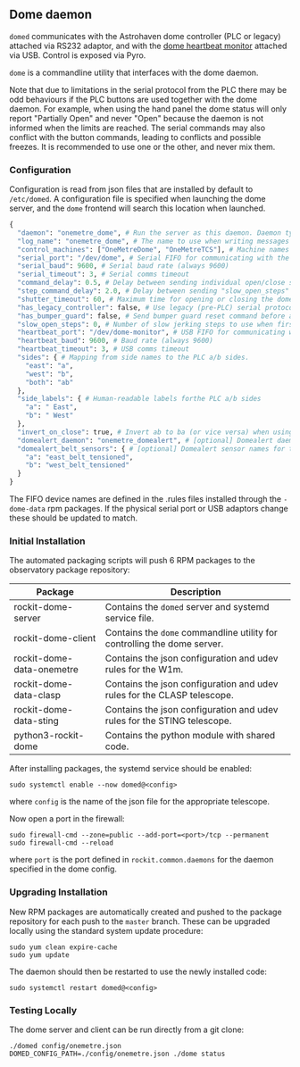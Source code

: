 ## Dome daemon

`domed` communicates with the Astrohaven dome controller (PLC or legacy) attached via RS232 adaptor, and with the [dome heartbeat monitor](https://github.com/rockit-astro/dome-heartbeat-monitor) attached via USB.  Control is exposed via Pyro.

`dome` is a commandline utility that interfaces with the dome daemon.

Note that due to limitations in the serial protocol from the PLC there may be odd behaviours if the PLC buttons are used together with the dome daemon.
For example, when using the hand panel the dome status will only report "Partially Open" and never "Open" because the daemon is not informed when the limits are reached.
The serial commands may also conflict with the button commands, leading to conflicts and possible freezes. It is recommended to use one or the other, and never mix them.

### Configuration

Configuration is read from json files that are installed by default to `/etc/domed`.
A configuration file is specified when launching the dome server, and the `dome` frontend will search this location when launched.

```python
{
  "daemon": "onemetre_dome", # Run the server as this daemon. Daemon types are registered in `rockit.common.daemons`.
  "log_name": "onemetre_dome", # The name to use when writing messages to the observatory log.
  "control_machines": ["OneMetreDome", "OneMetreTCS"], # Machine names that are allowed to control (rather than just query) state. Machine names are registered in `rockit.common.IP`.
  "serial_port": "/dev/dome", # Serial FIFO for communicating with the dome PLC
  "serial_baud": 9600, # Serial baud rate (always 9600)
  "serial_timeout": 3, # Serial comms timeout
  "command_delay": 0.5, # Delay between sending individual open/close steps
  "step_command_delay": 2.0, # Delay between sending "slow_open_steps" 
  "shutter_timeout": 60, # Maximum time for opening or closing the dome
  "has_legacy_controller": false, # Use legacy (pre-PLC) serial protocol
  "has_bumper_guard": false, # Send bumper guard reset command before attempting to move the shutters
  "slow_open_steps": 0, # Number of slow jerking steps to use when first opening, to reduce belt slack on the 5 shutter domes
  "heartbeat_port": "/dev/dome-monitor", # USB FIFO for communicating with the dome heartbeat monitor
  "heartbeat_baud": 9600, # Baud rate (always 9600)
  "heartbeat_timeout": 3, # USB comms timeout
  "sides": { # Mapping from side names to the PLC a/b sides.
    "east": "a",
    "west": "b",
    "both": "ab"
  },
  "side_labels": { # Human-readable labels forthe PLC a/b sides
    "a": " East",
    "b": " West"
  },
  "invert_on_close": true, # Invert ab to ba (or vice versa) when using a "close both" command
  "domealert_daemon": "onemetre_domealert", # [optional] Domealert daemon to check belt tension when opening
  "domealert_belt_sensors": { # [optional] Domealert sensor names for the belt tension on each side
    "a": "east_belt_tensioned",
    "b": "west_belt_tensioned"
  }
}
```

The FIFO device names are defined in the .rules files installed through the `-dome-data` rpm packages.
If the physical serial port or USB adaptors change these should be updated to match.

### Initial Installation

The automated packaging scripts will push 6 RPM packages to the observatory package repository:

| Package                   | Description                                                               |
|---------------------------|---------------------------------------------------------------------------|
| rockit-dome-server        | Contains the `domed` server and systemd service file.                     |
| rockit-dome-client        | Contains the `dome` commandline utility for controlling the dome server.  |
| rockit-dome-data-onemetre | Contains the json configuration and udev rules for the W1m.               |
| rockit-dome-data-clasp    | Contains the json configuration and udev rules for the CLASP telescope.   |
| rockit-dome-data-sting    | Contains the json configuration and udev rules for the STING telescope.   |
| python3-rockit-dome       | Contains the python module with shared code.                              |

After installing packages, the systemd service should be enabled:

```
sudo systemctl enable --now domed@<config>
```

where `config` is the name of the json file for the appropriate telescope.

Now open a port in the firewall:
```
sudo firewall-cmd --zone=public --add-port=<port>/tcp --permanent
sudo firewall-cmd --reload
```
where `port` is the port defined in `rockit.common.daemons` for the daemon specified in the dome config.

### Upgrading Installation

New RPM packages are automatically created and pushed to the package repository for each push to the `master` branch.
These can be upgraded locally using the standard system update procedure:
```
sudo yum clean expire-cache
sudo yum update
```

The daemon should then be restarted to use the newly installed code:
```
sudo systemctl restart domed@<config>
```

### Testing Locally

The dome server and client can be run directly from a git clone:
```
./domed config/onemetre.json
DOMED_CONFIG_PATH=./config/onemetre.json ./dome status
```
